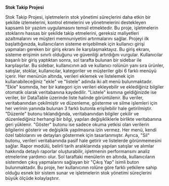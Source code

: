 <b>Stok Takip Projesi</b>

Stok Takip Projesi, işletmelerin stok yönetimi süreçlerini daha etkin bir şekilde izlemelerini, kontrol etmelerini ve yönetmelerini destekleyen kapsamlı bir yazılım uygulamasını temsil etmektedir. Bu proje, işletmelerin stoklarını hassas bir şekilde takip etmelerini, gereksiz maliyetleri azaltmalarını ve müşteri memnuniyetini artırmalarını sağlar. Projeyi ilk başlattığınızda, kullanıcıların sisteme erişebilmek için kullanıcı girişi yapmaları gereken bir giriş ekranı ile karşılaşmaktayız. Bu giriş ekranı, sisteme erişimin sınırlı olduğunu ve güvenliği artırdığını vurgular. Kullanıcılar başarılı bir giriş yaptıktan sonra, sol tarafta bulunan bir sidebar ile karşılaşırlar. Bu sidebar, kullanıcının adı ve kullanıcı rolünün yanı sıra ürünler, satışlar, stoklar, kullanıcılar, kategoriler ve müşteriler gibi 6 farklı menüyü içerir. Her menünün altında, verileri eklemek ve listelemek için kullanabileceğiniz "ekle" ve "listele" adında iki alt menü bulunmaktadır. "Ekle" kısmında, her bir kategori için verileri ekleyebilir ve eklediğiniz bilgiler otomatik olarak veritabanına kaydedilir. "Listele" kısmına geldiğinizde ise veriler, bir DataTable üzerinde liste halinde görüntülenir. Bu veriler, veritabanından çekilmiştir ve düzenleme, gösterme ve silme işlemleri için her verinin yanında bulunan 3 farklı butonla erişilebilir hale getirilmiştir. "Düzenle" butonu tıklandığında, veritabanından bilgiler çekilir ve düzenlediğiniz herhangi bir bilgi, yapılan değişikliklerle birlikte veritabanına geri yüklenir. "Göster" butonu ise sadece okuma yetkisi olan verilerin bilgilerini gösterir ve değişiklik yapılmasına izin vermez. Her menü, kendi özel tablolarını ve detayları göstermek için tasarlanmıştır. Ayrıca, "Sil" butonu, verileri veritabanında pasif hale getirir ve listelerde görünmemesini sağlar. Rapor modülü, belirli tarih aralıklarında yapılan satışlar ve alımlar hakkında detaylı raporlar oluşturabilir, işletmenin performansını analiz etmelerine yardımcı olur. Sol taraftaki menülerin en altında, kullanıcıların sistemden çıkış yapmalarını sağlayan bir "Çıkış Yap" isimli buton bulunmaktadır. Bu proje, her kullanıcının rolüne göre farklı yetkilere sahip olduğu esnek bir sistem sunar ve işletmelerin stok yönetimi süreçlerini büyük ölçüde kolaylaştırır.

